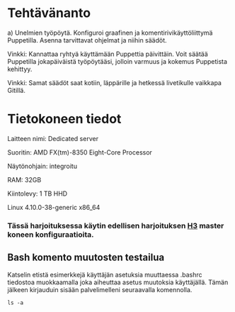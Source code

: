 # Tehtävänanto

a) Unelmien työpöytä. Konfiguroi graafinen ja komentirivikäyttöliittymä Puppetilla. Asenna tarvittavat ohjelmat ja niihin säädöt.

Vinkki: Kannattaa ryhtyä käyttämään Puppettia päivittäin. Voit säätää Puppetilla jokapäiväistä työpöytääsi, jolloin varmuus ja kokemus Puppetista kehittyy.

Vinkki: Samat säädöt saat kotiin, läppärille ja hetkessä livetikulle vaikkapa Gitillä.



# Tietokoneen tiedot

Laitteen nimi: Dedicated server

Suoritin: AMD FX(tm)-8350 Eight-Core Processor

Näytönohjain: integroitu

RAM: 32GB

Kiintolevy: 1 TB HHD

Linux 4.10.0-38-generic x86_64

### Tässä harjoituksessa käytin edellisen harjoituksen [H3](https://github.com/siavonen/Puppet-master/tree/master/harjoitukset/H3) master koneen konfiguraatioita.

## Bash komento muutosten testailua

Katselin etistä esimerkkejä käyttäjän asetuksia muuttaessa .bashrc tiedostoa muokkaamalla joka aiheuttaa asetus muutoksia käyttäjällä. Tämän jälkeen kirjauduin sisään palvelimelleni seuraavalla komennolla.

```
ls -a
```






